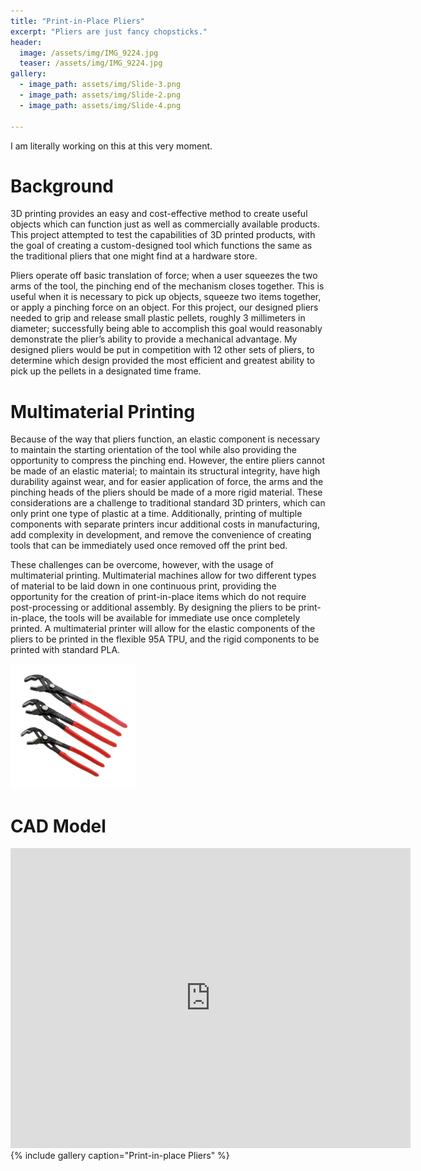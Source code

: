 ```yaml
---
title: "Print-in-Place Pliers"
excerpt: "Pliers are just fancy chopsticks."
header:
  image: /assets/img/IMG_9224.jpg
  teaser: /assets/img/IMG_9224.jpg
gallery:
  - image_path: assets/img/Slide-3.png
  - image_path: assets/img/Slide-2.png
  - image_path: assets/img/Slide-4.png
   
---
```

I am literally working on this at this very moment.


# Background

3D printing provides an easy and cost-effective method to create useful objects which can function just as well as commercially available products. This project attempted to test the capabilities of 3D printed products, with the goal of creating a custom-designed tool which functions the same as the traditional pliers that one might find at a hardware store. 

Pliers operate off basic translation of force; when a user squeezes the two arms of the tool, the pinching end of the mechanism closes together. This is useful when it is necessary to pick up objects, squeeze two items together, or apply a pinching force on an object. For this project, our designed pliers needed to grip and release small plastic pellets, roughly 3 millimeters in diameter; successfully being able to accomplish this goal would reasonably demonstrate the plier’s ability to provide a mechanical advantage. My designed pliers would be put in competition with 12 other sets of pliers, to determine which design provided the most efficient and greatest ability to pick up the pellets in a designated time frame. 

# Multimaterial Printing
Because of the way that pliers function, an elastic component is necessary to maintain the starting orientation of the tool while also providing the opportunity to compress the pinching end. However, the entire pliers cannot be made of an elastic material; to maintain its structural integrity, have high durability against wear, and for easier application of force, the arms and the pinching heads of the pliers should be made of a more rigid material. These considerations are a challenge to traditional standard 3D printers, which can only print one type of plastic at a time. Additionally, printing of multiple components with separate printers incur additional costs in manufacturing, add complexity in development, and remove the convenience of creating tools that can be immediately used once removed off the print bed. 

These challenges can be overcome, however, with the usage of multimaterial printing.  Multimaterial machines allow for two different types of material to be laid down in one continuous print, providing the opportunity for the creation of print-in-place items which do not require post-processing or additional assembly. By designing the pliers to be print-in-place, the tools will be available for immediate use once completely printed. A multimaterial printer will allow for the elastic components of the pliers to be printed in the flexible 95A TPU, and the rigid components to be printed with standard PLA. 

<img src="/assets/img/pliers.jpeg" alt="pliers" style="width:200px;"/>


# CAD Model
<iframe src="https://vanderbilt643.autodesk360.com/shares/public/SH35dfcQT936092f0e432a92c466ad2224e2?mode=embed" width="640" height="480" allowfullscreen="true" webkitallowfullscreen="true" mozallowfullscreen="true"  frameborder="0"></iframe>
{% include gallery caption="Print-in-place Pliers" %}
